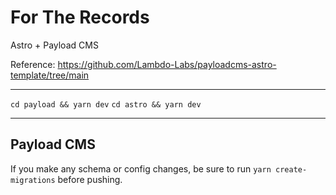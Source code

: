 # For The Records

Astro + Payload CMS

Reference: https://github.com/Lambdo-Labs/payloadcms-astro-template/tree/main

---

`cd payload && yarn dev`
`cd astro && yarn dev`

---

## Payload CMS

If you make any schema or config changes, be sure to run `yarn create-migrations` before pushing.
